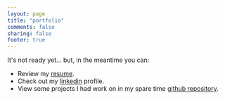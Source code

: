 ```yaml
---
layout: page
title: "portfolio"
comments: false
sharing: false
footer: true
---
```

<p>It's not ready yet... but, in the meantime you can:</p>
<ul>
<li>Review my <a href="https://www.dropbox.com/s/38w4d7hzt80dpee/Adrian%20Mejia%20Resume.pdf" target="_blank">resume</a>.</li>
<li>Check out my <a href="http://www.linkedin.com/in/adrianmejia" target="_blank">linkedin</a> profile.</li>
<li>View some projects I had work on in my spare time <a href="https://github.com/amejiarosario" target="_blank">github repository</a>.</li>
</ul>
